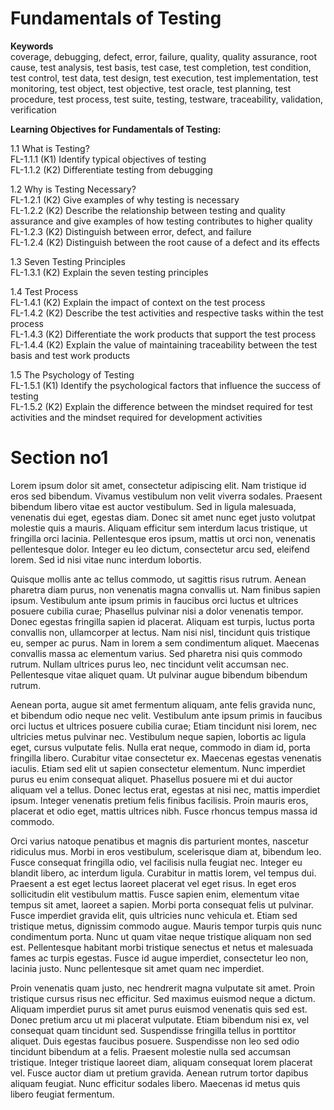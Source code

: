 # Fundamentals of Testing

**Keywords**  
coverage, debugging, defect, error, failure, quality, quality assurance, root cause, test analysis, test basis, test case, test completion, test condition, test control, test data, test design, test execution, test implementation, test monitoring, test object, test objective, test oracle, test planning, test procedure, test process, test suite, testing, testware, traceability, validation, verification

**Learning Objectives for Fundamentals of Testing:**  

1.1 What is Testing?  
  FL-1.1.1 (K1) Identify typical objectives of testing  
  FL-1.1.2 (K2) Differentiate testing from debugging  

1.2 Why is Testing Necessary?  
  FL-1.2.1 (K2) Give examples of why testing is necessary  
  FL-1.2.2 (K2) Describe the relationship between testing and quality assurance and give examples of how testing contributes to higher quality  
  FL-1.2.3 (K2) Distinguish between error, defect, and failure  
  FL-1.2.4 (K2) Distinguish between the root cause of a defect and its effects  

1.3 Seven Testing Principles  
  FL-1.3.1 (K2) Explain the seven testing principles

1.4 Test Process  
  FL-1.4.1 (K2) Explain the impact of context on the test process  
  FL-1.4.2 (K2) Describe the test activities and respective tasks within the test process  
  FL-1.4.3 (K2) Differentiate the work products that support the test process  
  FL-1.4.4 (K2) Explain the value of maintaining traceability between the test basis and test work products  

1.5 The Psychology of Testing  
  FL-1.5.1 (K1) Identify the psychological factors that influence the success of testing  
  FL-1.5.2 (K2) Explain the difference between the mindset required for test activities and the mindset required for development activities  


# Section no1
Lorem ipsum dolor sit amet, consectetur adipiscing elit. Nam tristique id eros sed bibendum. Vivamus vestibulum non velit viverra sodales. Praesent bibendum libero vitae est auctor vestibulum. Sed in ligula malesuada, venenatis dui eget, egestas diam. Donec sit amet nunc eget justo volutpat molestie quis a mauris. Aliquam efficitur sem interdum lacus tristique, ut fringilla orci lacinia. Pellentesque eros ipsum, mattis ut orci non, venenatis pellentesque dolor. Integer eu leo dictum, consectetur arcu sed, eleifend lorem. Sed id nisi vitae nunc interdum lobortis.

Quisque mollis ante ac tellus commodo, ut sagittis risus rutrum. Aenean pharetra diam purus, non venenatis magna convallis ut. Nam finibus sapien ipsum. Vestibulum ante ipsum primis in faucibus orci luctus et ultrices posuere cubilia curae; Phasellus pulvinar nisi a dolor venenatis tempor. Donec egestas fringilla sapien id placerat. Aliquam est turpis, luctus porta convallis non, ullamcorper at lectus. Nam nisi nisl, tincidunt quis tristique eu, semper ac purus. Nam in lorem a sem condimentum aliquet. Maecenas convallis massa ac elementum varius. Sed pharetra nisi quis commodo rutrum. Nullam ultrices purus leo, nec tincidunt velit accumsan nec. Pellentesque vitae aliquet quam. Ut pulvinar augue bibendum bibendum rutrum.

Aenean porta, augue sit amet fermentum aliquam, ante felis gravida nunc, et bibendum odio neque nec velit. Vestibulum ante ipsum primis in faucibus orci luctus et ultrices posuere cubilia curae; Etiam tincidunt nisi lorem, nec ultricies metus pulvinar nec. Vestibulum neque sapien, lobortis ac ligula eget, cursus vulputate felis. Nulla erat neque, commodo in diam id, porta fringilla libero. Curabitur vitae consectetur ex. Maecenas egestas venenatis iaculis. Etiam sed elit ut sapien consectetur elementum. Nunc imperdiet purus eu enim consequat aliquet. Phasellus posuere mi et dui auctor aliquam vel a tellus. Donec lectus erat, egestas at nisi nec, mattis imperdiet ipsum. Integer venenatis pretium felis finibus facilisis. Proin mauris eros, placerat et odio eget, mattis ultrices nibh. Fusce rhoncus tempus massa id commodo.

Orci varius natoque penatibus et magnis dis parturient montes, nascetur ridiculus mus. Morbi in eros vestibulum, scelerisque diam at, bibendum leo. Fusce consequat fringilla odio, vel facilisis nulla feugiat nec. Integer eu blandit libero, ac interdum ligula. Curabitur in mattis lorem, vel tempus dui. Praesent a est eget lectus laoreet placerat vel eget risus. In eget eros sollicitudin elit vestibulum mattis. Fusce sapien enim, elementum vitae tempus sit amet, laoreet a sapien. Morbi porta consequat felis ut pulvinar. Fusce imperdiet gravida elit, quis ultricies nunc vehicula et. Etiam sed tristique metus, dignissim commodo augue. Mauris tempor turpis quis nunc condimentum porta. Nunc ut quam vitae neque tristique aliquam non sed est. Pellentesque habitant morbi tristique senectus et netus et malesuada fames ac turpis egestas. Fusce id augue imperdiet, consectetur leo non, lacinia justo. Nunc pellentesque sit amet quam nec imperdiet.

Proin venenatis quam justo, nec hendrerit magna vulputate sit amet. Proin tristique cursus risus nec efficitur. Sed maximus euismod neque a dictum. Aliquam imperdiet purus sit amet purus euismod venenatis quis sed est. Donec pretium arcu ut mi placerat vulputate. Etiam bibendum nisi ex, vel consequat quam tincidunt sed. Suspendisse fringilla tellus in porttitor aliquet. Duis egestas faucibus posuere. Suspendisse non leo sed odio tincidunt bibendum at a felis. Praesent molestie nulla sed accumsan tristique. Integer tristique laoreet diam, aliquam consequat lorem placerat vel. Fusce auctor diam ut pretium gravida. Aenean rutrum tortor dapibus aliquam feugiat. Nunc efficitur sodales libero. Maecenas id metus quis libero feugiat fermentum.